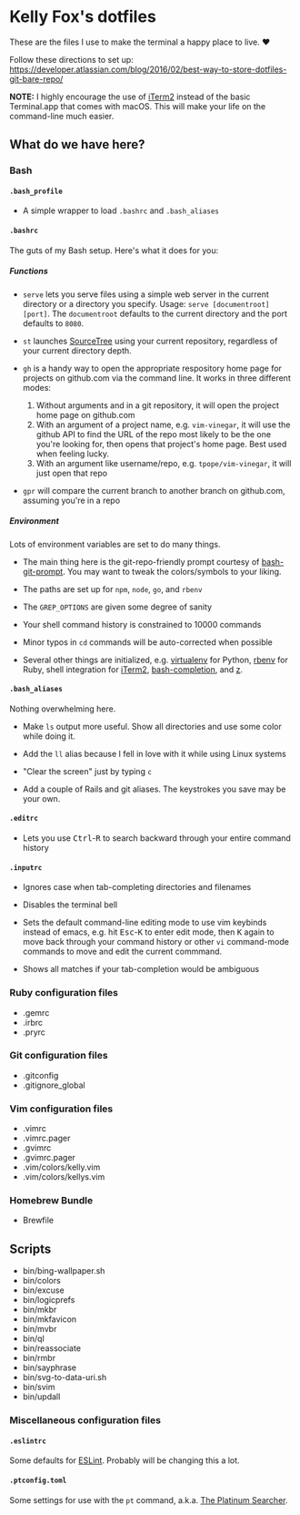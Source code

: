 # Kelly Fox's dotfiles

These are the files I use to make the terminal a happy place to live.
:heart:

Follow these directions to set up: https://developer.atlassian.com/blog/2016/02/best-way-to-store-dotfiles-git-bare-repo/

**NOTE:** I highly encourage the use of [iTerm2](https://www.iterm2.com/)
instead of the basic Terminal.app that comes with macOS. This will make
your life on the command-line much easier.

## What do we have here?

### Bash

#### `.bash_profile`

* A simple wrapper to load `.bashrc` and `.bash_aliases`

#### `.bashrc`

The guts of my Bash setup. Here's what it does for you:

##### Functions

* `serve` lets you serve files using a simple web server in the current
  directory or a directory you specify. Usage: `serve [documentroot]
  [port]`. The `documentroot` defaults to the current directory and the
  port defaults to `8080`.

* `st` launches [SourceTree](https://www.sourcetreeapp.com/) using your
  current repository, regardless of your current directory depth.

* `gh` is a handy way to open the appropriate respository home page for
  projects on github.com via the command line. It works in three different
  modes:

  1. Without arguments and in a git repository, it will open the project
     home page on github.com
  2. With an argument of a project name, e.g. `vim-vinegar`, it will use
     the github API to find the URL of the repo most likely to be the one
     you're looking for, then opens that project's home page. Best used
     when feeling lucky.
  3. With an argument like username/repo, e.g. `tpope/vim-vinegar`, it
     will just open that repo

* `gpr` will compare the current branch to another branch on github.com,
  assuming you're in a repo

##### Environment

Lots of environment variables are set to do many things.

* The main thing here is the git-repo-friendly prompt courtesy of
  [bash-git-prompt](https://github.com/magicmonty/bash-git-prompt). You
  may want to tweak the colors/symbols to your liking.

* The paths are set up for `npm`, `node`, `go`, and `rbenv`

* The `GREP_OPTIONS` are given some degree of sanity

* Your shell command history is constrained to 10000 commands

* Minor typos in `cd` commands will be auto-corrected when possible

* Several other things are initialized, e.g.
  [virtualenv](http://python-guide-pt-br.readthedocs.io/en/latest/dev/virtualenvs/)
  for Python, [rbenv](https://github.com/rbenv/rbenv) for Ruby, shell
  integration for [iTerm2](https://www.iterm2.com/),
  [bash-completion](https://github.com/scop/bash-completion),
  and [z](https://github.com/rupa/z).

#### `.bash_aliases`

Nothing overwhelming here.

* Make `ls` output more useful. Show all directories and use some color
  while doing it.

* Add the `ll` alias because I fell in love with it while using Linux
  systems

* "Clear the screen" just by typing `c`

* Add a couple of Rails and git aliases. The keystrokes you save may be
  your own.

#### `.editrc`

* Lets you use <kbd>Ctrl</kbd>-<kbd>R</kbd> to search backward through your
  entire command history

#### `.inputrc`

* Ignores case when tab-completing directories and filenames

* Disables the terminal bell

* Sets the default command-line editing mode to use vim keybinds
  instead of emacs, e.g. hit <kbd>Esc</kbd>-<kbd>K</kbd> to enter
  edit mode, then <kbd>K</kbd> again to move back through your
  command history or other `vi` command-mode commands to move and
  edit the current commmand.

* Shows all matches if your tab-completion would be ambiguous

### Ruby configuration files

* .gemrc
* .irbrc
* .pryrc

### Git configuration files

* .gitconfig
* .gitignore_global

### Vim configuration files

* .vimrc
* .vimrc.pager
* .gvimrc
* .gvimrc.pager
* .vim/colors/kelly.vim
* .vim/colors/kellys.vim

### Homebrew Bundle

* Brewfile

## Scripts

* bin/bing-wallpaper.sh
* bin/colors
* bin/excuse
* bin/logicprefs
* bin/mkbr
* bin/mkfavicon
* bin/mvbr
* bin/ql
* bin/reassociate
* bin/rmbr
* bin/sayphrase
* bin/svg-to-data-uri.sh
* bin/svim
* bin/updall

### Miscellaneous configuration files

#### `.eslintrc`

Some defaults for [ESLint](https://github.com/eslint/eslint). Probably
will be changing this a lot.

#### `.ptconfig.toml`

Some settings for use with the `pt` command, a.k.a. [The Platinum
Searcher](https://github.com/monochromegane/the_platinum_searcher).
